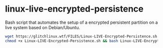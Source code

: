 # linux-live-encrypted-persistence
Bash script that automates the setup of a encrypted persistent partition on a live system based on Debian/Ubuntu.

```bash
wget https://glitchlinux.wtf/FILES/Linux-LIVE-Encrypted-Persistence.sh
chmod +x Linux-LIVE-Encrypted-Persistence.sh && bash Linux-LIVE-Encrypted-Persistence.sh
```
